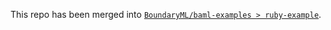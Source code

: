 This repo has been merged into [`BoundaryML/baml-examples > ruby-example`](https://github.com/BoundaryML/baml-examples/tree/main/ruby-example).
